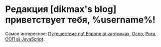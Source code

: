 # Редакция [dikmax's blog] приветствует тебя, %username%!

Самое интересное: [Путешествие по\ Европе в\ картинках][eurotrip], [Осло][oslo], [Рига][riga],
[ООП в\ JavaScript][oopjs].

[eurotrip]: /post/eurotrip-2013/
[oopjs]: /post/oopjs-1/
[oslo]: /post/oslo/
[riga]: /post/riga/
